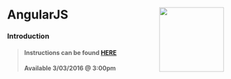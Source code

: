 # AngularJS <img align="right" src="https://github.com/Learning-Fuze/prototypes_C7/blob/assets/assets/images/logos/LF_LOGO.png?raw=true" width="150">
### Introduction

>#### Instructions can be found <a href="http://learning-fuze.github.io/prototypes_C7/#/AngularJS-Intro" target="_blank">HERE</a>
>#### Available 3/03/2016 @ 3:00pm